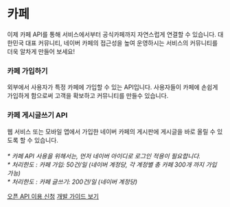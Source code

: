 # 카페

<html lang="ko">
<head>
    <title>NAVER Developers - 카페 API 소개</title>
</head>
<body>
<div class="con">
    <p class="p_desc">
        이제 카페 API를 통해 서비스에서부터 공식카페까지 자연스럽게 연결할 수 있습니다.
        대한민국 대표 커뮤니티, 네이버 카페의 접근성을 높여 운영하시는 서비스의 커뮤니티를 더욱 알차게 만들어 보세요!
    </p>
    <div class="cont_intro cafe cafe1">
        <h3 class="h_sub">카페 가입하기</h3>
        <p class="p_desc">외부에서 사용자가 특정 카페에 가입할 수 있는 API입니다. 사용자들이 카페에 손쉽게 가입하게 함으로써 고객을 확보하고 커뮤니티를 만들수 있습니다.</p>
    </div>
    <div class="cont_intro cafe cafe2">
        <h3 class="h_sub">카페 게시글쓰기 API</h3>
        <p class="p_desc">웹 서비스 또는 모바일 앱에서 가입한 네이버 카페의 게시판에 게시글을 바로 올릴 수 있도록 할 수 있습니다.<br><br>
            <em class="color_p3">* 카페 API 사용을 위해서는, 먼저 네이버 아이디로 로그인 적용이 필요합니다.
                <br>* 처리한도 : 카페 가입: 50건/일 (네이버 계정당, 각 계정별 총 카페 300개 까지 가입 가능) <br>
                * 처리한도 : 카페 글쓰기: 200건/일 (네이버 계정당)
            </em></p>
    </div>
    <div class="buttons buttons_center">
        <a class="btn_b_hi" href="/apps/#/register?api=cafe">오픈 API 이용 신청</a>
        <a class="btn_b_hi" href="/docs/login/cafe-api/cafe-api.md#카페-가입-·-글쓰기-api-명세">개발 가이드 보기</a>
    </div>
</div>
</body>
</html>